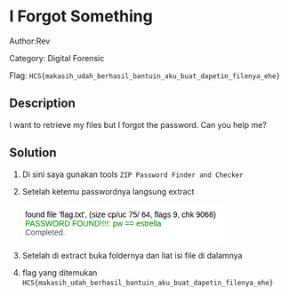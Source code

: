 # I Forgot Something

Author:Rev

Category: Digital Forensic

Flag: `HCS{makasih_udah_berhasil_bantuin_aku_buat_dapetin_filenya_ehe}`

## Description

I want to retrieve my files but I forgot the password. Can you help me?

## Solution

1. Di sini saya gunakan tools `ZIP Password Finder and Checker`

2. Setelah ketemu passwordnya langsung extract

   ![alt text](image.png)

3. Setelah di extract buka foldernya dan liat isi file di dalamnya

4. flag yang ditemukan `HCS{makasih_udah_berhasil_bantuin_aku_buat_dapetin_filenya_ehe}`